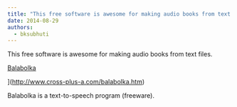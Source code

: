 ```yaml
---
title: "This free software is awesome for making audio books from text files."
date: 2014-08-29
authors: 
  - bksubhuti
---
```


This free software is awesome for making audio books from text files. ﻿

[Balabolka](http://www.cross-plus-a.com/balabolka.htm)

](http://www.cross-plus-a.com/balabolka.htm)

Balabolka is a text-to-speech program (freeware).

